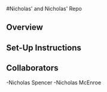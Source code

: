 #Nicholas' and Nicholas' Repo

## Overview

## Set-Up Instructions

## Collaborators
-Nicholas Spencer
-Nicholas McEnroe